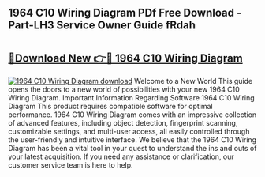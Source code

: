 ## 1964 C10 Wiring Diagram PDf Free Download - Part-LH3 Service Owner Guide fRdah

# <h2><a href="http://dfoju2.blite.top/?on=1964+C10+Wiring+Diagram">🔗Download New 👉🔴 1964 C10 Wiring Diagram</a></h2>

[![1964 C10 Wiring Diagram download](https://i.imgur.com/lujVjoI.png)](http://dfoju2.blite.top/?on=1964+C10+Wiring+Diagram)
Welcome to a New World This guide opens the doors to a new world of possibilities with your new 1964 C10 Wiring Diagram. Important Information Regarding Software 1964 C10 Wiring Diagram This product requires compatible software for optimal performance. 1964 C10 Wiring Diagram comes with an impressive collection of advanced features, including object detection, fingerprint scanning, customizable settings, and multi-user access, all easily controlled through the user-friendly and intuitive interface. We believe that the 1964 C10 Wiring Diagram has been a vital tool in your quest to understand the ins and outs of your latest acquisition. If you need any assistance or clarification, our customer service team is here to help.
